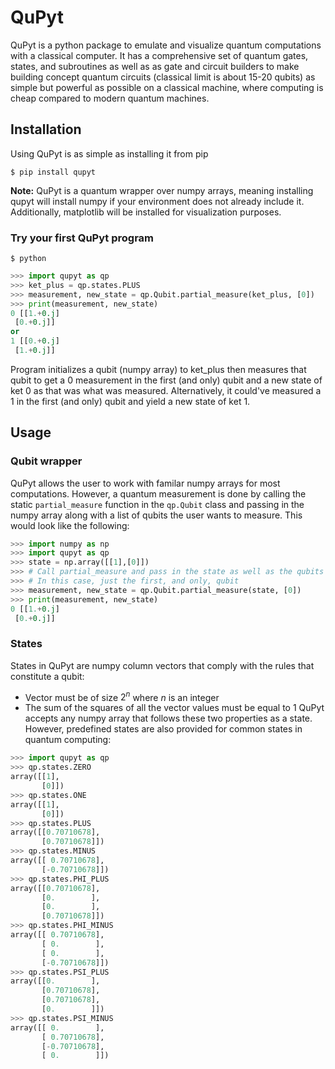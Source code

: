 # QuPyt
QuPyt is a python package to emulate and visualize quantum computations with a classical computer. It has a comprehensive set of quantum gates, states, and subroutines as well as as gate and circuit builders to make building concept quantum circuits (classical limit is about 15-20 qubits) as simple but powerful as possible on a classical machine, where computing is cheap compared to modern quantum machines.

## Installation
Using QuPyt is as simple as installing it from pip
```
$ pip install qupyt
```
__Note:__ QuPyt is a quantum wrapper over numpy arrays, meaning installing qupyt will install numpy if your environment does not already include it. Additionally, matplotlib will be installed for visualization purposes.

### Try your first QuPyt program
```
$ python
```
```python
>>> import qupyt as qp
>>> ket_plus = qp.states.PLUS
>>> measurement, new_state = qp.Qubit.partial_measure(ket_plus, [0])
>>> print(measurement, new_state)
0 [[1.+0.j]
 [0.+0.j]]
or
1 [[0.+0.j]
 [1.+0.j]]
```

Program initializes a qubit (numpy array) to ket_plus then measures that qubit to get a 0 measurement in the first (and only) qubit and a new state of ket 0 as that was what was measured. Alternatively, it could've measured a 1 in the first (and only) qubit and yield a new state of ket 1.

## Usage
### Qubit wrapper
QuPyt allows the user to work with familar numpy arrays for most computations. However, a quantum measurement is done by calling the static ``partial_measure`` function in the ``qp.Qubit`` class and passing in the numpy array along with a list of qubits the user wants to measure. This would look like the following:
```python
>>> import numpy as np
>>> import qupyt as qp
>>> state = np.array([[1],[0]])
>>> # Call partial_measure and pass in the state as well as the qubits you want measured
>>> # In this case, just the first, and only, qubit
>>> measurement, new_state = qp.Qubit.partial_measure(state, [0])
>>> print(measurement, new_state)
0 [[1.+0.j]
 [0.+0.j]]
```

### States
States in QuPyt are numpy column vectors that comply with the rules that constitute a qubit:
- Vector must be of size $2^n$ where $n$ is an integer
- The sum of the squares of all the vector values must be equal to 1
QuPyt accepts any numpy array that follows these two properties as a state. However, predefined states are also provided for common states in quantum computing:

```python
>>> import qupyt as qp
>>> qp.states.ZERO
array([[1],
       [0]])
>>> qp.states.ONE
array([[1],
       [0]])
>>> qp.states.PLUS
array([[0.70710678],
       [0.70710678]])
>>> qp.states.MINUS
array([[ 0.70710678],
       [-0.70710678]])
>>> qp.states.PHI_PLUS
array([[0.70710678],
       [0.        ],
       [0.        ],
       [0.70710678]])
>>> qp.states.PHI_MINUS
array([[ 0.70710678],
       [ 0.        ],
       [ 0.        ],
       [-0.70710678]])
>>> qp.states.PSI_PLUS
array([[0.        ],
       [0.70710678],
       [0.70710678],
       [0.        ]])
>>> qp.states.PSI_MINUS
array([[ 0.        ],
       [ 0.70710678],
       [-0.70710678],
       [ 0.        ]])
```

